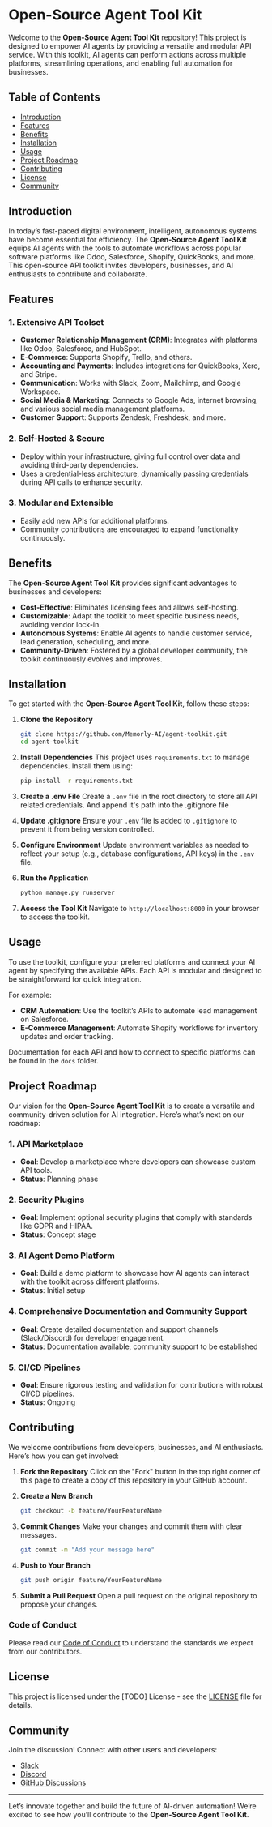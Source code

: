 # Open-Source Agent Tool Kit

Welcome to the **Open-Source Agent Tool Kit** repository! This project is designed to empower AI agents by providing a versatile and modular API service. With this toolkit, AI agents can perform actions across multiple platforms, streamlining operations, and enabling full automation for businesses.

## Table of Contents
- [Introduction](#introduction)
- [Features](#features)
- [Benefits](#benefits)
- [Installation](#installation)
- [Usage](#usage)
- [Project Roadmap](#project-roadmap)
- [Contributing](#contributing)
- [License](#license)
- [Community](#community)

## Introduction
In today’s fast-paced digital environment, intelligent, autonomous systems have become essential for efficiency. The **Open-Source Agent Tool Kit** equips AI agents with the tools to automate workflows across popular software platforms like Odoo, Salesforce, Shopify, QuickBooks, and more. This open-source API toolkit invites developers, businesses, and AI enthusiasts to contribute and collaborate.

## Features
### 1. Extensive API Toolset
- **Customer Relationship Management (CRM)**: Integrates with platforms like Odoo, Salesforce, and HubSpot.
- **E-Commerce**: Supports Shopify, Trello, and others.
- **Accounting and Payments**: Includes integrations for QuickBooks, Xero, and Stripe.
- **Communication**: Works with Slack, Zoom, Mailchimp, and Google Workspace.
- **Social Media & Marketing**: Connects to Google Ads, internet browsing, and various social media management platforms.
- **Customer Support**: Supports Zendesk, Freshdesk, and more.

### 2. Self-Hosted & Secure
- Deploy within your infrastructure, giving full control over data and avoiding third-party dependencies.
- Uses a credential-less architecture, dynamically passing credentials during API calls to enhance security.

### 3. Modular and Extensible
- Easily add new APIs for additional platforms.
- Community contributions are encouraged to expand functionality continuously.

## Benefits
The **Open-Source Agent Tool Kit** provides significant advantages to businesses and developers:
- **Cost-Effective**: Eliminates licensing fees and allows self-hosting.
- **Customizable**: Adapt the toolkit to meet specific business needs, avoiding vendor lock-in.
- **Autonomous Systems**: Enable AI agents to handle customer service, lead generation, scheduling, and more.
- **Community-Driven**: Fostered by a global developer community, the toolkit continuously evolves and improves.

## Installation
To get started with the **Open-Source Agent Tool Kit**, follow these steps:

1. **Clone the Repository**
    ```bash
    git clone https://github.com/Memorly-AI/agent-toolkit.git
    cd agent-toolkit
    ```

2. **Install Dependencies**
    This project uses `requirements.txt` to manage dependencies. Install them using:
    ```bash
    pip install -r requirements.txt
    ```

3. **Create a .env File**
    Create a `.env` file in the root directory to store all API related credentials. And append it's path into the .gitignore file

4. **Update .gitignore**
    Ensure your `.env` file is added to `.gitignore` to prevent it from being version controlled.

5. **Configure Environment**
    Update environment variables as needed to reflect your setup (e.g., database configurations, API keys) in the `.env` file.

6. **Run the Application**
    ```bash
    python manage.py runserver
    ```

7. **Access the Tool Kit**
    Navigate to `http://localhost:8000` in your browser to access the toolkit.

## Usage
To use the toolkit, configure your preferred platforms and connect your AI agent by specifying the available APIs. Each API is modular and designed to be straightforward for quick integration.

For example:
- **CRM Automation**: Use the toolkit’s APIs to automate lead management on Salesforce.
- **E-Commerce Management**: Automate Shopify workflows for inventory updates and order tracking.

Documentation for each API and how to connect to specific platforms can be found in the `docs` folder.

## Project Roadmap
Our vision for the **Open-Source Agent Tool Kit** is to create a versatile and community-driven solution for AI integration. Here’s what’s next on our roadmap:

### 1. API Marketplace
   - **Goal**: Develop a marketplace where developers can showcase custom API tools.
   - **Status**: Planning phase

### 2. Security Plugins
   - **Goal**: Implement optional security plugins that comply with standards like GDPR and HIPAA.
   - **Status**: Concept stage

### 3. AI Agent Demo Platform
   - **Goal**: Build a demo platform to showcase how AI agents can interact with the toolkit across different platforms.
   - **Status**: Initial setup

### 4. Comprehensive Documentation and Community Support
   - **Goal**: Create detailed documentation and support channels (Slack/Discord) for developer engagement.
   - **Status**: Documentation available, community support to be established

### 5. CI/CD Pipelines
   - **Goal**: Ensure rigorous testing and validation for contributions with robust CI/CD pipelines.
   - **Status**: Ongoing

## Contributing
We welcome contributions from developers, businesses, and AI enthusiasts. Here’s how you can get involved:

1. **Fork the Repository**
    Click on the "Fork" button in the top right corner of this page to create a copy of this repository in your GitHub account.

2. **Create a New Branch**
    ```bash
    git checkout -b feature/YourFeatureName
    ```

3. **Commit Changes**
    Make your changes and commit them with clear messages.
    ```bash
    git commit -m "Add your message here"
    ```

4. **Push to Your Branch**
    ```bash
    git push origin feature/YourFeatureName
    ```

5. **Submit a Pull Request**
    Open a pull request on the original repository to propose your changes.

### Code of Conduct
Please read our [Code of Conduct](CODE_OF_CONDUCT.md) to understand the standards we expect from our contributors.

## License
This project is licensed under the [TODO] License - see the [LICENSE](LICENSE) file for details.

## Community
Join the discussion! Connect with other users and developers:
- [Slack](https://slack.example.com/Open-Source-Agent-Tool-Kit)
- [Discord](https://discord.gg/zpgqntpd)
- [GitHub Discussions](https://github.com/yourusername/Open-Source-Agent-Tool-Kit/discussions)

---

Let’s innovate together and build the future of AI-driven automation! We’re excited to see how you’ll contribute to the **Open-Source Agent Tool Kit**.
